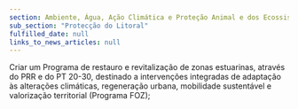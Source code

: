 ```yaml
---
section: Ambiente, Água, Ação Climática e Proteção Animal e dos Ecossistemas
sub_section: "Protecção do Litoral"
fulfilled_date: null
links_to_news_articles: null
---
```


Criar um Programa de restauro e revitalização de zonas estuarinas, através do PRR e do PT 20-30, destinado a intervenções integradas de adaptação às alterações climáticas, regeneração urbana, mobilidade sustentável e valorização territorial (Programa FOZ);